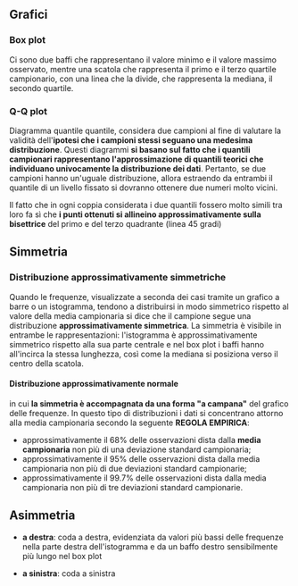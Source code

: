 ## Grafici

### Box plot

Ci sono due baffi che rappresentano il valore minimo e il valore massimo osservato, mentre una scatola che rappresenta il primo e il terzo quartile campionario, con una linea che la divide, che rappresenta la mediana, il secondo quartile.

### Q-Q plot

Diagramma quantile quantile, considera due campioni al fine di valutare la validità dell'**ipotesi che i campioni stessi seguano una medesima distribuzione**. Questi diagrammi **si basano sul fatto che i quantili campionari rappresentano l'approssimazione di quantili teorici che individuano univocamente la distribuzione dei dati**. Pertanto, se due campioni hanno un'uguale distribuzione, allora estraendo da entrambi il quantile di un livello fissato si dovranno ottenere due numeri molto vicini.

Il fatto che in ogni coppia considerata i due quantili fossero molto simili tra loro fa sì che **i punti ottenuti si allineino approssimativamente sulla bisettrice** del primo e del terzo quadrante (linea 45 gradi)

## Simmetria

### Distribuzione approssimativamente simmetriche

Quando le frequenze, visualizzate a seconda dei casi tramite un grafico a barre o un istogramma, tendono a distribuirsi in modo simmetrico rispetto al valore della media campionaria si dice che il campione segue una distribuzione **approssimativamente simmetrica**. La simmetria è visibile in entrambe le rappresentazioni: l'istogramma è 
approssimativamente simmetrico rispetto alla sua parte centrale e nel box plot i baffi hanno all'incirca la stessa lunghezza, così come la mediana si posiziona verso il centro della scatola.

#### Distribuzione approssimativamente normale

in cui **la simmetria è accompagnata da una forma "a campana"** del grafico delle frequenze. In questo tipo di distribuzioni i dati si concentrano attorno alla media campionaria secondo la seguente **REGOLA EMPIRICA**:

- approssimativamente il 68% delle osservazioni dista dalla **media campionaria** non più di una deviazione standard campionaria;
- approssimativamente il 95% delle osservazioni dista dalla media campionaria non più di due deviazioni standard campionarie;
- approssimativamente il 99.7% delle osservazioni dista dalla media campionaria non più di tre deviazioni standard campionarie.

## Asimmetria

- **a destra**: coda a destra, evidenziata da valori più bassi delle frequenze nella parte destra dell'istogramma e da un baffo destro sensibilmente più lungo nel box 
  plot

- **a sinistra**: coda a sinistra
